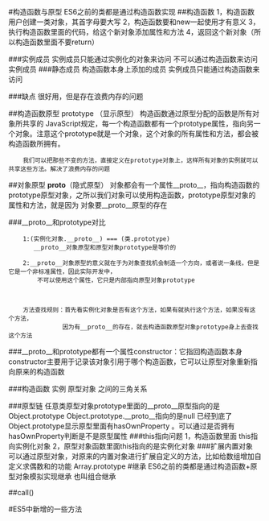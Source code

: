 #构造函数与原型
  ES6之前的类都是通过构造函数实现
  ##构造函数
	1，构造函数用户创建一类对象，其首字母要大写
	2，构造函数要和new一起使用才有意义
	3，执行构造函数里面的代码，给这个新对象添加属性和方法
	4，返回这个新对象（所以构造函数里面不要return）
	
   ###实例成员
		实例成员只能通过实例化的对象来访问
		不可以通过构造函数来访问实例成员
   ###静态成员
		构造函数本身上添加的成员
		实例成员只能通过构造函数来访问
		
   ###缺点
		很好用，但是存在浪费内存的问题 
		
  ##构造函数原型 prototype （显示原型）
		构造函数通过原型分配的函数是所有对象所共享的
		JavaScript规定，每一个构造函数都有一个prototype属性，指向另一个对象。注意这个prototype就是一个对象，这个对象的所有属性和方法，都会被
		构造函数所拥有。
		
		我们可以把那些不变的方法，直接定义在prototype对象上，这样所有对象的实例就可以共享这些方法。解决了浪费内存的问题
		
  ##对象原型 __proto__（隐式原型）
		对象都会有一个属性__proto__，指向构造函数的prototype原型对象，之所以我们对象可以使用构造函数，prototype原型对象的属性和方法，就是因为
		对象要__proto__原型的存在
		
   ###__proto__和prototype对比
   
		1:(实例化对象.__proto__) === (类.prototype)
		   __proto__对象原型和原型对象prototype是等价的 
		   
		2:__proto__对象原型的意义就在于为对象查找机会制造一个方向，或者说一条线，但是它是一个非标准属性，因此实际开发中，
			不可以使用这个属性，它只是内部指向原型对象prototype

		
		
		方法查找规则：首先看实例化对象是否有这个方法，如果有就执行这个方法，如果没有这个方法，
				   因为有__proto__的存在，就去构造函数原型对象prototype身上去查找这个方法
	
   ###__proto__和prototype都有一个属性constructor：它指回构造函数本身
		constructor主要用于记录该对象引用于哪个构造函数，它可以让原型对象重新指向原来的构造函数
		
   ###构造函数 实例 原型对象 之间的三角关系				   
   
   ###原型链
		任意类原型对象prototype里面的__proto__原型指向的是 Object.prototype
		 Object.prototype.__proto__指向的是null 已经到底了 
		 Object.prototype显示原型里面有hasOwnProperty 。可以通过是否拥有hasOwnProperty判断是不是原型属性
   ###this指向问题
		1，构造函数里面 this指向实例化对象
		2，原型对象函数里面this指向的是实例化对象
   ###扩展内置对象
		可以通过原型对象，对原来的内置对象进行扩展自定义的方法，比如给数组增加自定义求偶数和的功能 Array.prototype
#继承
  ES6之前的类都是通过构造函数+原型对象模拟实现继承 也叫组合继承
  
  ##call()
  
#ES5中新增的一些方法